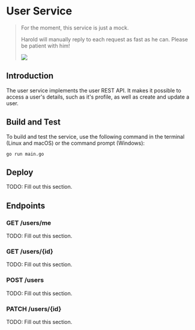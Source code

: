# User Service
>For the moment, this service is just a mock.
>
>Harold will manually reply to each request as
>fast as he can. Please be patient with him!
>
>![](https://hungarytoday.hu/wp-content/uploads/2018/02/18ps27.jpg)

## Introduction
The user service implements the user REST API. It makes it possible to access a user's details, such as it's profile, as well as create and update a user.

## Build and Test
To build and test the service, use the following command in the terminal (Linux and macOS) or the command prompt (Windows):

`go run main.go`

## Deploy
TODO: Fill out this section.

## Endpoints
### GET /users/me
TODO: Fill out this section.

### GET /users/{id}
TODO: Fill out this section.

### POST /users
TODO: Fill out this section.

### PATCH /users/{id}
TODO: Fill out this section.

